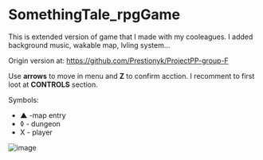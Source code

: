 # SomethingTale_rpgGame
This is extended version of game that I made with my cooleagues. I added background music, wakable map, lvling system...

Origin version at: https://github.com/Prestionyk/ProjectPP-group-F

Use <b>arrows</b> to move in menu and <b>Z</b> to confirm acction. I recomment to first loot at <b>CONTROLS</b> section.

Symbols:
- ▲  -map entry
- ◊ - dungeon
- X - player

![image](https://user-images.githubusercontent.com/72551592/160161795-f04b1fb4-d61f-47f0-a3d2-b774a3d89dad.png)
